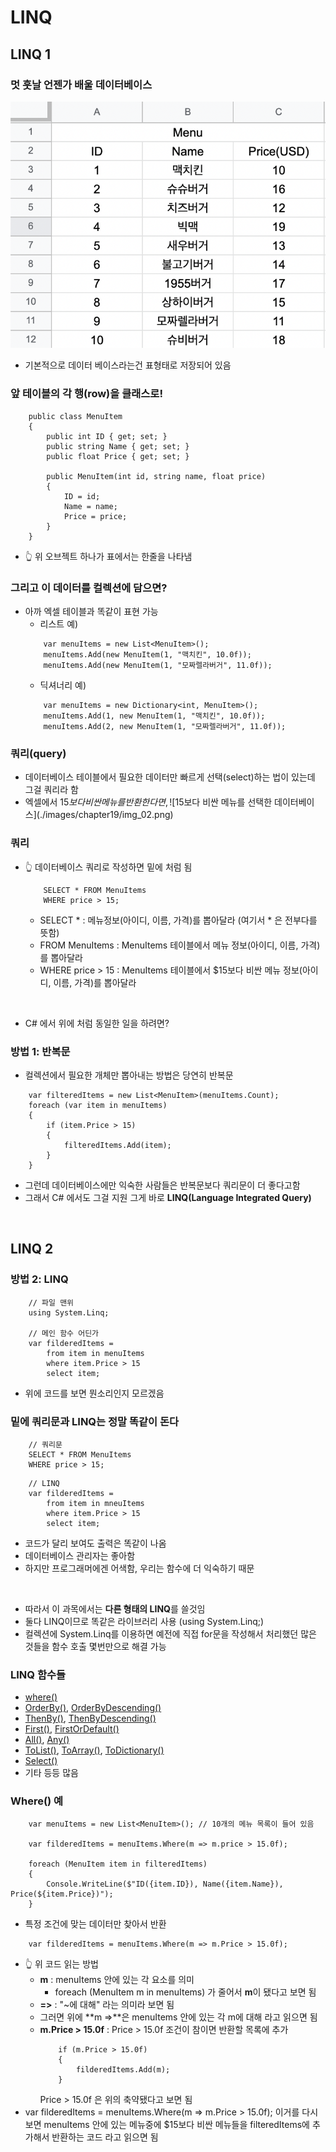LINQ
========

LINQ 1
----

### 멋 훗날 언젠가 배울 데이터베이스
![데이터베이스](./images/chapter19/img_01.png)
* 기본적으로 데이터 베이스라는건 표형태로 저장되어 있음

### 앞 테이블의 각 행(row)을 클래스로!
```
    public class MenuItem
    {
        public int ID { get; set; }
        public string Name { get; set; }
        public float Price { get; set; }
        
        public MenuItem(int id, string name, float price)
        {
            ID = id;
            Name = name;
            Price = price;
        }
    }
```
* 👆 위 오브젝트 하나가 표에서는 한줄을 나타냄 

### 그리고 이 데이터를 컬렉션에 담으면?
* 아까 엑셀 테이블과 똑같이 표현 가능
    * 리스트 예)
    ```
        var menuItems = new List<MenuItem>();
        menuItems.Add(new MenuItem(1, "맥치킨", 10.0f));
        menuItems.Add(new MenuItem(1, "모짜렐라버거", 11.0f));
    ```
    * 딕셔너리 예)
    ```
        var menuItems = new Dictionary<int, MenuItem>();
        menuItems.Add(1, new MenuItem(1, "맥치킨", 10.0f));
        menuItems.Add(2, new MenuItem(1, "모짜렐라버거", 11.0f));
    ```

### 쿼리(query)
* 데이터베이스 테이블에서 필요한 데이터만 빠르게 선택(select)하는 법이 있는데 그걸 쿼리라 함
* 엑셀에서 $15 보다 비싼 메뉴를 반환 한다면,
![$15보다 비싼 메뉴를 선택한 데이터베이스](./images/chapter19/img_02.png)

### 쿼리
* 👆 데이터베이스 쿼리로 작성하면 밑에 처럼 됨
    ```
        SELECT * FROM MenuItems
        WHERE price > 15;
    ```
    * SELECT * : 메뉴정보(아이디, 이름, 가격)를 뽑아달라 (여기서 * 은 전부다를 뜻함)
    * FROM MenuItems : MenuItems 테이블에서 메뉴 정보(아이디, 이름, 가격)를 뽑아달라
    * WHERE price > 15 : MenuItems 테이블에서 $15보다 비싼 메뉴 정보(아이디, 이름, 가격)를 뽑아달라

<br>

* C# 에서 위에 처럼 동일한 일을 하려면?

### 방법 1: 반복문
* 컬렉션에서 필요한 개체만 뽑아내는 방법은 당연히 반복문
```
    var filteredItems = new List<MenuItem>(menuItems.Count);
    foreach (var item in menuItems)
    {
        if (item.Price > 15)
        {
            filteredItems.Add(item);
        }
    }
```
* 그런데 데이터베이스에만 익숙한 사람들은 반복문보다 쿼리문이 더 좋다고함
* 그래서 C# 에서도 그걸 지원 그게 바로 **LINQ(Language Integrated Query)**

<br>

LINQ 2
----
### 방법 2: LINQ
```
    // 파일 맨위
    using System.Linq;

    // 메인 함수 어딘가
    var filderedItems = 
        from item in menuItems
        where item.Price > 15
        select item;
```
* 위에 코드를 보면 뭔소리인지 모르겠음 

### 밑에 쿼리문과 LINQ는 정말 똑같이 돈다
```
    // 쿼리문
    SELECT * FROM MenuItems
    WHERE price > 15;
```
```
    // LINQ
    var filderedItems = 
        from item in mneuItems
        where item.Price > 15
        select item;
```
* 코드가 달리 보여도 출력은 똑같이 나옴
* 데이터베이스 관리자는 좋아함
* 하지만 프로그래머에겐 어색함, 우리는 함수에 더 익숙하기 때문
<br>

* 따라서 이 과목에서는 **다른 형태의 LINQ**를 쓸것임
* 둘다 LINQ이므로 똑같은 라이브러리 사용 (using System.Linq;)
* 컬렉션에 System.Linq를 이용하면 예전에 직접 for문을 작성해서 처리했던 많은 것들을 함수 호출 몇번만으로 해결 가능

### LINQ 함수들
* [where()](https://docs.microsoft.com/ko-kr/dotnet/api/system.linq.enumerable.where?view=net-5.0)
* [OrderBy()](https://docs.microsoft.com/ko-kr/dotnet/api/system.linq.enumerable.orderby?view=net-5.0), [OrderByDescending()](https://docs.microsoft.com/ko-kr/dotnet/api/system.linq.enumerable.orderbydescending?view=net-5.0)
* [ThenBy()](https://docs.microsoft.com/ko-kr/dotnet/api/system.linq.enumerable.thenby?view=net-5.0), [ThenByDescending()](https://docs.microsoft.com/ko-kr/dotnet/api/system.linq.enumerable.thenbydescending?view=net-5.0)
* [First()](https://docs.microsoft.com/ko-kr/dotnet/api/system.linq.enumerable.first?view=net-5.0), [FirstOrDefault()](https://docs.microsoft.com/ko-kr/dotnet/api/system.linq.enumerable.firstordefault?view=net-5.0)
* [All()](https://docs.microsoft.com/ko-kr/dotnet/api/system.linq.enumerable.all?view=net-5.0), [Any()](https://docs.microsoft.com/ko-kr/dotnet/api/system.linq.enumerable.any?view=net-5.0)
* [ToList()](https://docs.microsoft.com/ko-kr/dotnet/api/system.linq.enumerable.tolist?view=net-5.0), [ToArray()](https://docs.microsoft.com/ko-kr/dotnet/api/system.collections.generic.list-1.toarray?view=net-5.0), [ToDictionary()](https://docs.microsoft.com/ko-kr/dotnet/api/system.linq.enumerable.todictionary?view=net-5.0)
* [Select()](https://docs.microsoft.com/ko-kr/dotnet/api/system.linq.enumerable.select?view=net-5.0)
* 기타 등등 많음

### Where() 예
```
    var menuItems = new List<MenuItem>(); // 10개의 메뉴 목록이 들어 있음

    var filderedItems = menuItems.Where(m => m.price > 15.0f);

    foreach (MenuItem item in filteredItems)
    {
        Console.WriteLine($"ID({item.ID}), Name({item.Name}), Price(${item.Price})");
    }
```
* 특정 조건에 맞는 데이터만 찾아서 반환
```
    var filderedItems = menuItems.Where(m => m.Price > 15.0f);
```
* 👆 위 코드 읽는 방법
    * **m** : menuItems 안에 있는 각 요소를 의미 
        * foreach (MenuItem m in menuItems) 가 줄어서 **m**이 됐다고 보면 됨
    * **=>** : "~에 대해" 라는 의미라 보면 됨
    * 그러면 위에 **m =>**은 menuItems 안에 있는 각 m에 대해 라고 읽으면 됨
    * **m.Price > 15.0f** : Price > 15.0f 조건이 참이면 반환할 목록에 추가 
        ```
            if (m.Price > 15.0f)
            {
                filderedItems.Add(m);
            }
        ```
        Price > 15.0f 은 위의 축약됐다고 보면 됨
* var filderedItems = menuItems.Where(m => m.Price > 15.0f); 이거를 다시보면 menuItems 안에 있는 메뉴중에 $15보다 비싼 메뉴들을 filteredItems에 추가해서 반환하는 코드 라고 읽으면 됨


